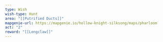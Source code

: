 ```yaml
---
type: Wish
wish-type: Hunt
area: "[[Putrified Ducts]]"
mapgenie-url: https://mapgenie.io/hollow-knight-silksong/maps/pharloom?locationIds=478865
act: "2"
reward: "[[Longclaw]]"
---
```

